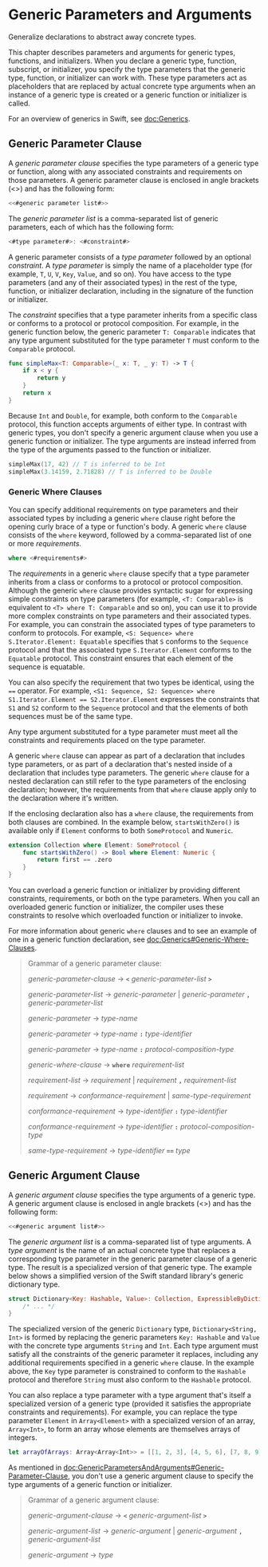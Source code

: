 # Generic Parameters and Arguments

Generalize declarations to abstract away concrete types.

This chapter describes parameters and arguments for generic types, functions, and
initializers. When you declare a generic type, function, subscript, or initializer,
you specify the type parameters that the generic type, function, or initializer
can work with. These type parameters act as placeholders that
are replaced by actual concrete type arguments when an instance of a generic type is
created or a generic function or initializer is called.

For an overview of generics in Swift, see <doc:Generics>.

<!--
  NOTE: Generic types are sometimes referred to as :newTerm:`parameterized types`
  because they're declared with one or more type parameters.
-->

## Generic Parameter Clause

A *generic parameter clause* specifies the type parameters of a generic
type or function, along with any associated constraints and requirements on those parameters.
A generic parameter clause is enclosed in angle brackets (<>)
and has the following form:

```swift
<<#generic parameter list#>>
```

The *generic parameter list* is a comma-separated list of generic parameters,
each of which has the following form:

```swift
<#type parameter#>: <#constraint#>
```

A generic parameter consists of a *type parameter* followed by
an optional *constraint*. A *type parameter* is simply the name
of a placeholder type
(for example, `T`, `U`, `V`, `Key`, `Value`, and so on).
You have access to the type parameters (and any of their associated types) in the rest of the
type, function, or initializer declaration, including in the signature of the function
or initializer.

The *constraint* specifies that a type parameter inherits
from a specific class or conforms to a protocol or protocol composition.
For example, in the generic function below, the generic parameter `T: Comparable`
indicates that any type argument substituted
for the type parameter `T` must conform to the `Comparable` protocol.

```swift
func simpleMax<T: Comparable>(_ x: T, _ y: T) -> T {
    if x < y {
        return y
    }
    return x
}
```

<!--
  - test: `generic-params`

  ```swifttest
  -> func simpleMax<T: Comparable>(_ x: T, _ y: T) -> T {
        if x < y {
           return y
        }
        return x
     }
  ```
-->

Because `Int` and `Double`, for example, both conform to the `Comparable` protocol,
this function accepts arguments of either type. In contrast with generic types, you don't
specify a generic argument clause when you use a generic function or initializer.
The type arguments are instead inferred from the type of the arguments passed
to the function or initializer.

```swift
simpleMax(17, 42) // T is inferred to be Int
simpleMax(3.14159, 2.71828) // T is inferred to be Double
```

<!--
  - test: `generic-params`

  ```swifttest
  >> let r0 =
  -> simpleMax(17, 42) // T is inferred to be Int
  >> assert(r0 == 42)
  >> let r1 =
  -> simpleMax(3.14159, 2.71828) // T is inferred to be Double
  >> assert(r1 == 3.14159)
  ```
-->

<!--
  Rewrite the above to avoid bare expressions.
  Tracking bug is <rdar://problem/35301593>
-->

### Generic Where Clauses

You can specify additional requirements on type parameters and their associated types
by including a generic `where` clause right before the opening curly brace
of a type or function's body.
A generic `where` clause consists of the `where` keyword,
followed by a comma-separated list of one or more *requirements*.

```swift
where <#requirements#>
```

The *requirements* in a generic `where` clause specify that a type parameter inherits from
a class or conforms to a protocol or protocol composition.
Although the generic `where` clause provides syntactic
sugar for expressing simple constraints on type parameters
(for example, `<T: Comparable>` is equivalent to `<T> where T: Comparable` and so on),
you can use it to provide more complex constraints on type parameters
and their associated types. For example,
you can constrain the associated types of type parameters to conform to protocols.
For example, `<S: Sequence> where S.Iterator.Element: Equatable`
specifies that `S` conforms to the `Sequence` protocol
and that the associated type `S.Iterator.Element`
conforms to the `Equatable` protocol.
This constraint ensures that each element of the sequence is equatable.

You can also specify the requirement that two types be identical,
using the `==` operator. For example,
`<S1: Sequence, S2: Sequence> where S1.Iterator.Element == S2.Iterator.Element`
expresses the constraints that `S1` and `S2` conform to the `Sequence` protocol
and that the elements of both sequences must be of the same type.

Any type argument substituted for a type parameter must
meet all the constraints and requirements placed on the type parameter.

A generic `where` clause can appear
as part of a declaration that includes type parameters,
or as part of a declaration
that's nested inside of a declaration that includes type parameters.
The generic `where` clause for a nested declaration
can still refer to the type parameters of the enclosing declaration;
however,
the requirements from that `where` clause
apply only to the declaration where it's written.

If the enclosing declaration also has a `where` clause,
the requirements from both clauses are combined.
In the example below, `startsWithZero()` is available
only if `Element` conforms to both `SomeProtocol` and `Numeric`.

```swift
extension Collection where Element: SomeProtocol {
    func startsWithZero() -> Bool where Element: Numeric {
        return first == .zero
    }
}
```

<!--
  - test: `contextual-where-clauses-combine`

  ```swifttest
  >> protocol SomeProtocol { }
  >> extension Int: SomeProtocol { }
  -> extension Collection where Element: SomeProtocol {
         func startsWithZero() -> Bool where Element: Numeric {
             return first == .zero
         }
     }
  >> print( [1, 2, 3].startsWithZero() )
  << false
  ```
-->

<!--
  - test: `contextual-where-clause-combine-err`

  ```swifttest
  >> protocol SomeProtocol { }
  >> extension Bool: SomeProtocol { }
  ---
  >> extension Collection where Element: SomeProtocol {
  >>     func returnTrue() -> Bool where Element == Bool {
  >>         return true
  >>     }
  >>     func returnTrue() -> Bool where Element == Int {
  >>         return true
  >>     }
  >> }
  !$ error: no type for 'Self.Element' can satisfy both 'Self.Element == Int' and 'Self.Element : SomeProtocol'
  !! func returnTrue() -> Bool where Element == Int {
  !!                                            ^
  ```
-->

You can overload a generic function or initializer by providing different
constraints, requirements, or both on the type parameters.
When you call an overloaded generic function or initializer,
the compiler uses these constraints to resolve which overloaded function
or initializer to invoke.

For more information about generic `where` clauses and to see an example
of one in a generic function declaration,
see <doc:Generics#Generic-Where-Clauses>.

> Grammar of a generic parameter clause:
>
> *generic-parameter-clause* → **`<`** *generic-parameter-list* **`>`**
>
> *generic-parameter-list* → *generic-parameter* | *generic-parameter* **`,`** *generic-parameter-list*
>
> *generic-parameter* → *type-name*
>
> *generic-parameter* → *type-name* **`:`** *type-identifier*
>
> *generic-parameter* → *type-name* **`:`** *protocol-composition-type*
>
>
>
> *generic-where-clause* → **`where`** *requirement-list*
>
> *requirement-list* → *requirement* | *requirement* **`,`** *requirement-list*
>
> *requirement* → *conformance-requirement* | *same-type-requirement*
>
>
>
> *conformance-requirement* → *type-identifier* **`:`** *type-identifier*
>
> *conformance-requirement* → *type-identifier* **`:`** *protocol-composition-type*
>
> *same-type-requirement* → *type-identifier* **`==`** *type*

<!--
  NOTE: A conformance requirement can only have one type after the colon,
  otherwise, you'd have a syntactic ambiguity
  (a comma-separated list types inside of a comma-separated list of requirements).
-->

## Generic Argument Clause

A *generic argument clause* specifies the type arguments of a generic
type.
A generic argument clause is enclosed in angle brackets (<>)
and has the following form:

```swift
<<#generic argument list#>>
```

The *generic argument list* is a comma-separated list of type arguments.
A *type argument* is the name of an actual concrete type that replaces
a corresponding type parameter in the generic parameter clause of a generic type.
The result is a specialized version of that generic type.
The example below shows a simplified version of the Swift standard library's
generic dictionary type.

```swift
struct Dictionary<Key: Hashable, Value>: Collection, ExpressibleByDictionaryLiteral {
    /* ... */
}
```

<!--
  TODO: How are we supposed to wrap code lines like the above?
-->

The specialized version of the generic `Dictionary` type, `Dictionary<String, Int>`
is formed by replacing the generic parameters `Key: Hashable` and `Value`
with the concrete type arguments `String` and `Int`. Each type argument must satisfy
all the constraints of the generic parameter it replaces, including any additional
requirements specified in a generic `where` clause. In the example above,
the `Key` type parameter is constrained to conform to the `Hashable` protocol
and therefore `String` must also conform to the `Hashable` protocol.

You can also replace a type parameter with a type argument that's itself
a specialized version of a generic type (provided it satisfies the appropriate
constraints and requirements). For example, you can replace the type parameter
`Element` in `Array<Element>` with a specialized version of an array, `Array<Int>`,
to form an array whose elements are themselves arrays of integers.

```swift
let arrayOfArrays: Array<Array<Int>> = [[1, 2, 3], [4, 5, 6], [7, 8, 9]]
```

<!--
  - test: `array-of-arrays`

  ```swifttest
  -> let arrayOfArrays: Array<Array<Int>> = [[1, 2, 3], [4, 5, 6], [7, 8, 9]]
  ```
-->

As mentioned in <doc:GenericParametersAndArguments#Generic-Parameter-Clause>,
you don't use a generic argument clause to specify the type arguments
of a generic function or initializer.

> Grammar of a generic argument clause:
>
> *generic-argument-clause* → **`<`** *generic-argument-list* **`>`**
>
> *generic-argument-list* → *generic-argument* | *generic-argument* **`,`** *generic-argument-list*
>
> *generic-argument* → *type*

<!--
This source file is part of the Swift.org open source project

Copyright (c) 2014 - 2022 Apple Inc. and the Swift project authors
Licensed under Apache License v2.0 with Runtime Library Exception

See https://swift.org/LICENSE.txt for license information
See https://swift.org/CONTRIBUTORS.txt for the list of Swift project authors
-->
